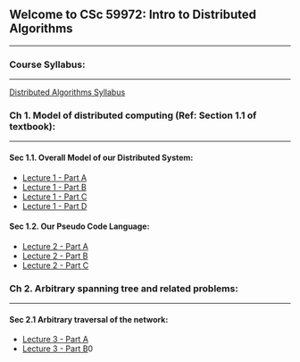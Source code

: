 ## Welcome to CSc 59972: Intro to Distributed Algorithms
<hr>

### Course Syllabus:
<hr>

<a href="https://cuny907-my.sharepoint.com/:f:/g/personal/devendra_kumar66_login_cuny_edu/Egb0Upvw095Cu9XGun5G4rwBG0-VjvFYQiLj7BBGgxza5Q?e=ctNtkQ">Distributed Algorithms Syllabus</a>

### Ch 1. Model of distributed computing (Ref: Section 1.1 of textbook):
<hr>

#### Sec 1.1. Overall Model of our Distributed System:

- <a href="https://cuny907-my.sharepoint.com/:u:/g/personal/devendra_kumar66_login_cuny_edu/ER1u7eXtdk1CtXet3fdd2moB_0qTdETQ1jlY2BqkCeVXdA?e=C99fXW">Lecture 1 - Part A</a>
- <a href="https://cuny907-my.sharepoint.com/:u:/g/personal/devendra_kumar66_login_cuny_edu/EbyPenSmaBpLuAIaK_vrMJwBDuZ2pODE6eFfR7snoIUSFQ?e=0bHKXM">Lecture 1 - Part B</a>
- <a href="https://cuny907-my.sharepoint.com/:u:/g/personal/devendra_kumar66_login_cuny_edu/EXTbDGj3pPdNvUdr96l7q9sB6XcOnEqEBXtD2Dua_v90Nw?e=h4BiSj">Lecture 1 - Part C</a>
- <a href="https://cuny907-my.sharepoint.com/:f:/g/personal/devendra_kumar66_login_cuny_edu/ElrudrUqA4VMqvIKJgA_ZDEBtmrIh1qaRRQqdGxlEOKJ0g?e=X6kQ9M">Lecture 1 - Part D</a>

#### Sec 1.2. Our Pseudo Code Language:

- <a href="https://cuny907-my.sharepoint.com/:u:/g/personal/devendra_kumar66_login_cuny_edu/ERJW9mM71VVFvKFMfmJ_cK4BS4DJD5a-39yYX-rVup7hRg?e=y7sEXs">Lecture 2 - Part A</a>
- <a href="https://cuny907-my.sharepoint.com/:u:/g/personal/devendra_kumar66_login_cuny_edu/Ea80l9IKmrFAoTcvLeqNhEMBAR1aUL_gbmnnlooJ1_9jYg?e=1dWWB7">Lecture 2 - Part B</a>
- <a href="https://cuny907-my.sharepoint.com/:u:/g/personal/devendra_kumar66_login_cuny_edu/ES85CkKfdaZHnE0WMerJcKkBIo8uv4-xyKu4sO05FP6wFw?e=EwaUa0">Lecture 2 - Part C</a>

### Ch 2. Arbitrary spanning tree and related problems:
<hr>

#### Sec 2.1 Arbitrary traversal of the network:

- <a href="https://cuny907-my.sharepoint.com/:u:/g/personal/devendra_kumar66_login_cuny_edu/EdO2OzLrpDpLtng-DVZWzYIBrNGQq84Nz_HExBCrGs1Vsw?e=pw6Enn">Lecture 3 - Part A</a>
- <a href="https://cuny907-my.sharepoint.com/:u:/g/personal/devendra_kumar66_login_cuny_edu/ERfu9rdwOMtCn7p1Ht6Bc4IBkDBKLaJYnw1_ktXcAlyNTA?e=USbTfb">Lecture 3 - Part B</a>0

